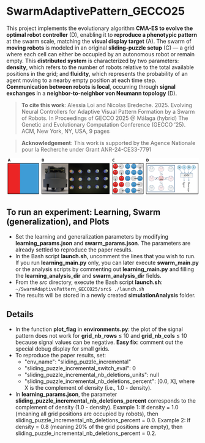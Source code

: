 # SwarmAdaptivePattern_GECCO25
This project implements the evolutionary algorithm **CMA-ES to evolve the optimal robot controller** (D), enabling it to **reproduce a phenotypic pattern** at the swarm scale, matching the **visual display target** (A). The swarm of **moving robots** is modeled in an original **sliding-puzzle setup** (C) — a grid where each cell can either be occupied by an autonomous robot or remain empty. This **distributed system** is characterized by two parameters: **density**, which refers to the number of robots relative to the total available positions in the grid; and **fluidity**, which represents the probability of an agent moving to a nearby empty position at each time step. **Communication between robots is local**, occurring through **signal exchanges** in a **neighbor-to-neighbor von Neumann topology** (D).

> **To cite this work**: Alessia Loi and Nicolas Bredeche. 2025. Evolving Neural Controllers for Adaptive Visual Pattern Formation by a Swarm of Robots. In Proceedings of GECCO 2025 @ Málaga (hybrid) The Genetic and Evolutionary Computation Conference (GECCO ’25). ACM, New York, NY, USA, 9 pages

> **Acknowledgement**: This work is supported by the Agence Nationale pour la Recherche under Grant ANR-24-CE33-7791

![Research summary](src/teaser_V2.png)

## **To run an experiment: Learning, Swarm (generalization), and Plots**

-   Set the learning and generalization parameters by modifying **learning_params.json** and **swarm_params.json**. The parameters are already settled to reproduce the paper results.
-   In the Bash script **launch.sh**, uncomment the lines that you wish to run. If you run **learning_main.py** only, you can later execute **swarm_main.py** or the analysis scripts by commenting out **learning_main.py** and filling the **learning_analysis_dir** and **swarm_analysis_dir** fields.
-   From the *src* directory, execute the Bash script **launch.sh**:
    `~/SwarmAdaptivePattern_GECCO25/src$ ./launch.sh` 
-   The results will be stored in a newly created **simulationAnalysis** folder.


## Details
- In the function **plot_flag** in **environments.py**: the plot of the signal pattern does not work for **grid_nb_rows** ≤ 10 and **grid_nb_cols** ≤ 10 because signal values can be negative. **Easy fix**: comment out the special debug display for small grids.
- To reproduce the paper results, set:
  - "env_name": "sliding_puzzle_incremental"
  - "sliding_puzzle_incremental_switch_eval": 0
  - "sliding_puzzle_incremental_nb_deletions_units": null
  - "sliding_puzzle_incremental_nb_deletions_percent": [0.0, X], where X is the complement of density (i.e., 1.0 - density).
- In **learning_params.json**, the parameter **sliding_puzzle_incremental_nb_deletions_percent** corresponds to the complement of density (1.0 - density).
  Example 1: If density = 1.0 (meaning all grid positions are occupied by robots), then sliding_puzzle_incremental_nb_deletions_percent = 0.0.
  Example 2: If density = 0.8 (meaning 20% of the grid positions are empty), then sliding_puzzle_incremental_nb_deletions_percent = 0.2.